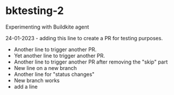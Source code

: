 # bktesting-2
Experimenting with Buildkite agent

24-01-2023 - adding this line to create a PR for testing purposes.
- Another line to trigger another PR.
- Yet another line to trigger another PR.
- Another line to trigger another PR after removing the "skip" part
- New line on a new branch
- Another line for "status changes"
- New branch works
- add a line
